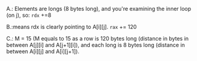A.: Elements are longs (8 bytes long), and you're examining the inner loop (on j), so: `rdx` +=8

B.:means rdx is clearly pointing to A[i][j]. `rax` += 120

C.: M = 15 (M equals to 15 as a row is 120 bytes long (distance in bytes in between A[j][i] and A[j+1][i]), and each long is 8 bytes long (distance in between A[i][j] and A[i][j+1]).